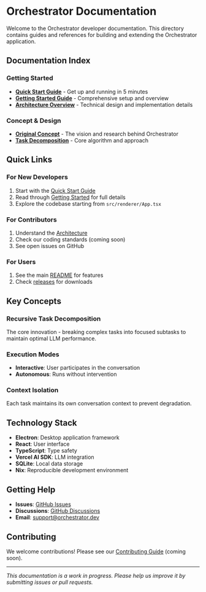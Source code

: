 # Orchestrator Documentation

Welcome to the Orchestrator developer documentation. This directory contains guides and references for building and extending the Orchestrator application.

## Documentation Index

### Getting Started
- **[Quick Start Guide](./quick-start.md)** - Get up and running in 5 minutes
- **[Getting Started Guide](./getting-started.md)** - Comprehensive setup and overview
- **[Architecture Overview](./architecture.md)** - Technical design and implementation details

### Concept & Design
- **[Original Concept](../doc/README.md)** - The vision and research behind Orchestrator
- **[Task Decomposition](../doc/README.md#how-it-works)** - Core algorithm and approach

## Quick Links

### For New Developers
1. Start with the [Quick Start Guide](./quick-start.md)
2. Read through [Getting Started](./getting-started.md) for full details
3. Explore the codebase starting from `src/renderer/App.tsx`

### For Contributors
1. Understand the [Architecture](./architecture.md)
2. Check our coding standards (coming soon)
3. See open issues on GitHub

### For Users
1. See the main [README](../README.md) for features
2. Check [releases](https://github.com/your-org/orchestrator/releases) for downloads

## Key Concepts

### Recursive Task Decomposition
The core innovation - breaking complex tasks into focused subtasks to maintain optimal LLM performance.

### Execution Modes
- **Interactive**: User participates in the conversation
- **Autonomous**: Runs without intervention

### Context Isolation
Each task maintains its own conversation context to prevent degradation.

## Technology Stack

- **Electron**: Desktop application framework
- **React**: User interface
- **TypeScript**: Type safety
- **Vercel AI SDK**: LLM integration
- **SQLite**: Local data storage
- **Nix**: Reproducible development environment

## Getting Help

- **Issues**: [GitHub Issues](https://github.com/your-org/orchestrator/issues)
- **Discussions**: [GitHub Discussions](https://github.com/your-org/orchestrator/discussions)
- **Email**: support@orchestrator.dev

## Contributing

We welcome contributions! Please see our [Contributing Guide](../CONTRIBUTING.md) (coming soon).

---

*This documentation is a work in progress. Please help us improve it by submitting issues or pull requests.* 